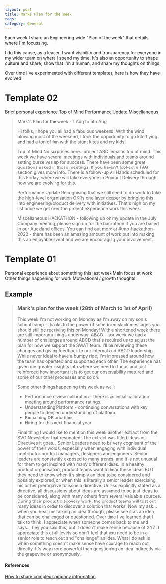 ```yaml
---
layout: post
title: Marks Plan for the Week
tags: 
category: General
---
```


Each week I share an Engineering wide "Plan of the week" that details where I'm focussing.

I do this cause, as a leader, I want visibility and transparency for everyone in my wider team on where I spend my time. It's also an opportunity to shape culture and share, show that I'm a human, and share my thoughts on things.

Over time I've experimented with different templates, here is how they have evolved

# Template 02

Brief personal experience
Top of Mind
Performance Update
Miscellaneous

> Mark's Plan for the week - 1 Aug to 5th Aug
>
> Hi folks, I hope you all had a fabulous weekend. With the wind blowing most of the weekend, I took the opportunity to go kite flying and had a ton of fun with the stunt kites and my kids!
>
> Top of Mind
> No surprises here.. project ABC remains top of mind. This week we have several meetings with individuals and teams around setting ourselves up for success. There have been some great questions asked in those meetings. If you haven't looked, a FAQ section gives more info. There is a follow-up All Hands scheduled for this Friday, where we will take everyone in Product Delivery through how we are evolving for this. 
>
> Performance Update
> Recognising that we still need to do work to take the high-level organisation OKRs one layer deeper by bringing this into engineering/product delivery with initiatives. That's high on my list once we get over the project eXperience work this week.
>
> Miscellaneous
> HACKATHON - following up on my update in the July Company meeting, please sign up for the hackathon if you are based in our Auckland offices. You can find out more at #tmp-hackathon-2022 - there has been an amazing amount of work put into making this an enjoyable event and we are encouraging your involvement.

# Template 01

Personal experience about something this last week
Main focus at work
Other things happening for work
Motivational / growth thoughts

## Example

> ### Mark's plan for the week (28th of March to 1st of April)
>
> This week I'm not working on Monday as I'm away on my son's school camp - thanks to the power of scheduled slack messages you should still be receiving this on Monday! With a shortened week there are still important things underway:
> ABCD - last week we had a number of challenges around ABCD that's required us to adjust the plan for how we support the SWAT team. I'll be reviewing these changes and giving feedback to our internal and ABCD leadership. While never ideal to have a bumpy ride, I'm impressed around how the team has operated and supported each other. The experience has given me greater insights into where we need to focus and just reinforced how important it is to get our observability matured and some of our other processes and so on.
>
> Some other things happening this week as well:
>
> * Performance review calibration - there is an initial calibration meeting around performance ratings.
> * Understanding Platform - continuing conversations with key people to deepen understanding of platform.
> * Remaining DR priorities
> * Hiring for this next financial year
>
> Final thing I would like to mention this week another extract from the SVG Newsletter that resonated. The extract was titled Ideas vs Directives it goes... Senior Leaders need to be very cognisant of the power of their words, especially when engaging with individual contributor product managers, designers and engineers. Senior leaders are constantly exposed to many trends, and it is not unusual for them to get inspired with many different ideas. In a healthy product organisation, product teams want to hear these ideas BUT they need to know when it’s simply an idea to be considered and possibly explored, or when this is literally a senior leader exercising his or her prerogative to issue a directive. Unless explicitly stated as a directive, all discussions about ideas are assumed to be just ideas to be considered, along with many others from several valuable sources. During their product discovery work, the product teams will test out many ideas in order to discover a solution that works. Now my ask... when you hear me talking an idea through, please see it as an idea that can be challenged or questioned. Over time I've learned that I talk to think. I appreciate when someone comes back to me and says... hey you said this, but it doesn't make sense because of XYZ. I appreciate this at all levels so don't feel that you need to be in a senior role to reach out and "challenge" an idea. What I do ask is when something doesn't make sense have courage to reach out directly. It's way more powerful than questioning an idea indirectly via the grapevine or anonymously.

#### References

[How to share complex company information](https://www.forbes.com/sites/forbescoachescouncil/2021/06/22/how-to-share-complex-company-news-with-your-team-and-build-trust)  
